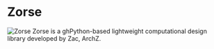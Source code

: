 # Zorse
![Zorse](/zorse/Logo.png)
 Zorse is a ghPython-based lightweight computational design library developed by Zac, ArchZ.
